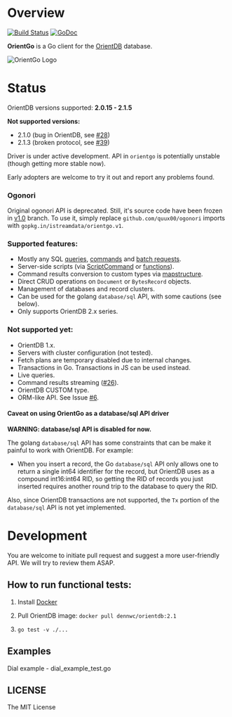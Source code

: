 # Overview
[![Build Status](https://travis-ci.org/istreamdata/orientgo.svg?branch=v2)](https://travis-ci.org/istreamdata/orientgo)
[![GoDoc](https://godoc.org/github.com/qichaoch/orientgo?status.svg)](https://godoc.org/github.com/qichaoch/orientgo)

**OrientGo** is a Go client for the [OrientDB](http://orientdb.com/orientdb/) database.

![OrientGo Logo](https://raw.github.com/istreamdata/orientgo/v2/logo/orientgo.png)

# Status

OrientDB versions supported: **2.0.15 - 2.1.5**

**Not supported versions:**

- 2.1.0 (bug in OrientDB, see [#28](https://github.com/istreamdata/orientgo/issues/28))
- 2.1.3 (broken protocol, see [#39](https://github.com/istreamdata/orientgo/issues/39))

Driver is under active development. API in `orientgo` is potentially unstable (though getting more stable now).

Early adopters are welcome to try it out and report any problems found.

### Ogonori

Original ogonori API is deprecated. Still, it's source code have been frozen in [v1.0](https://github.com/istreamdata/orientgo/tree/v1.0) branch.
To use it, simply replace `github.com/quux00/ogonori` imports with `gopkg.in/istreamdata/orientgo.v1`.

### Supported features:
- Mostly any SQL [queries](http://godoc.org/github.com/qichaoch/orientgo#SQLQuery), [commands](http://godoc.org/github.com/qichaoch/orientgo#SQLCommand) and [batch requests](http://godoc.org/github.com/qichaoch/orientgo#ScriptCommand).
- Server-side scripts (via [ScriptCommand](http://godoc.org/github.com/qichaoch/orientgo#ScriptCommand) or [functions](http://godoc.org/github.com/qichaoch/orientgo#Function)).
- Command results conversion to custom types via [mapstructure](http://github.com/mitchellh/mapstructure).
- Direct CRUD operations on `Document` or `BytesRecord` objects.
- Management of databases and record clusters.
- Can be used for the golang `database/sql` API, with some cautions (see below).
- Only supports OrientDB 2.x series.

### Not supported yet:
- OrientDB 1.x.
- Servers with cluster configuration (not tested).
- Fetch plans are temporary disabled due to internal changes.
- Transactions in Go. Transactions in JS can be used instead.
- Live queries.
- Command results streaming ([#26](https://github.com/istreamdata/orientgo/issues/26)).
- OrientDB CUSTOM type.
- ORM-like API. See Issue [#6](https://github.com/istreamdata/orientgo/issues/6).

#### Caveat on using OrientGo as a database/sql API driver

**WARNING: database/sql API is disabled for now.**

The golang `database/sql` API has some constraints that can be make it painful to work with OrientDB. For example:

* When you insert a record, the Go `database/sql` API only allows one to return a single int64 identifier for the record, but OrientDB uses as a compound int16:int64 RID, so getting the RID of records you just inserted requires another round trip to the database to query the RID.

Also, since OrientDB transactions are not supported, the `Tx` portion of the `database/sql` API is not yet implemented.

# Development

You are welcome to initiate pull request and suggest a more user-friendly API. We will try to review them ASAP.

## How to run functional tests:

1) Install [Docker](https://docs.docker.com)

2) Pull OrientDB image: `docker pull dennwc/orientdb:2.1`

3) `go test -v ./...`

## Examples

Dial example - dial_example_test.go

## LICENSE

The MIT License
